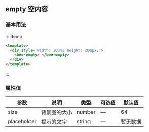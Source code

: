 <style>
.inline .bee-tool-tip--wp {
  margin: 0 10px 10px 0;
  border: 1px solid #cccccc;
  padding: 5px 10px;
  border-radius: 4px;
  cursor: pointer;
}
</style>

## empty 空内容

### 基本用法

::: demo 
``` html
<template>
  <div style='width: 100%; height: 200px;'>
    <bee-empty> </bee-empty>
  </div>
</template>

```
:::

### 属性值

|参数|说明|类型|可选值|默认值|
|---|---|---|---|---|
|size|背景图的大小|number|—|64|
|placeholder|提示的文字|string|—|暂无数据|
